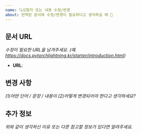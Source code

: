 ```yaml
---
name: 🔍오탈자 또는 내용 수정/변경
about: 번역된 문서에 수정/변경이 필요하다고 생각하실 때 🤔
---
```


## 문서 URL
_수정이 필요한 URL을 남겨주세요. (예. https://docs.pytorchlightning.kr/starter/introduction.html)_
- **URL**:

## 변경 사항
_(1)어떤 단어 / 문장 / 내용이 (2)어떻게 변경되어야 한다고 생각하세요?_


## 추가 정보
_위와 같이 생각하신 이유 또는 다른 참고할 정보가 있다면 알려주세요._

